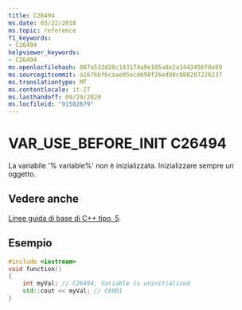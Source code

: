 ```yaml
---
title: C26494
ms.date: 03/22/2018
ms.topic: reference
f1_keywords:
- C26494
helpviewer_keywords:
- C26494
ms.openlocfilehash: 087a532d28c143174a9e105a8e2a1443456f0a99
ms.sourcegitcommit: a1676bf6caae05ecd698f26ed80c08828722b237
ms.translationtype: MT
ms.contentlocale: it-IT
ms.lasthandoff: 09/29/2020
ms.locfileid: "91502679"
---
```

# <a name="c26494-var_use_before_init"></a>VAR_USE_BEFORE_INIT C26494

La variabile '% variable%' non è inizializzata. Inizializzare sempre un oggetto.

## <a name="see-also"></a>Vedere anche

[Linee guida di base di C++ tipo. 5](https://github.com/isocpp/CppCoreGuidelines/blob/master/CppCoreGuidelines.md#SS-type).

## <a name="example"></a>Esempio

```cpp
#include <iostream>
void function()
{
    int myVal; // C26494, Variable is uninitialized
    std::cout << myVal; // C6001
}
```
